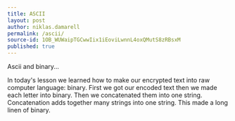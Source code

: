 ```yaml
---
title: ASCII
layout: post
author: niklas.damarell
permalink: /ascii/
source-id: 1OB_WUWaipTGCwwIix1iEoviLwnnL4oxQMutS8zRBsxM
published: true
---
```

Ascii and binary...

In today's lesson we learned how to make our encrypted text into raw computer language: binary. First we got our encoded text then we made each letter into binary. Then we concatenated them into one string. Concatenation adds together many strings into one string. This made a long linen of binary. 


